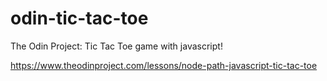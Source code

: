 # odin-tic-tac-toe
The Odin Project: Tic Tac Toe game with javascript!


https://www.theodinproject.com/lessons/node-path-javascript-tic-tac-toe
